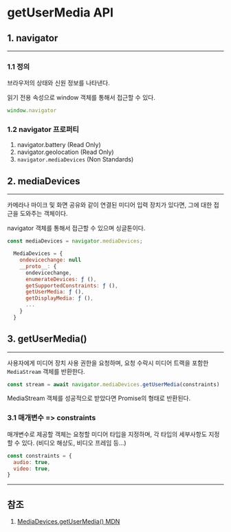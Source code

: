 # getUserMedia API

## 1. navigator
---

### **1.1 정의**

브라우저의 상태와 신원 정보를 나타낸다.

읽기 전용 속성으로 window 객체를 통해서 접근할 수 있다.

```javascript
window.navigator
```

### **1.2 navigator 프로퍼티**

1. navigator.battery (Read Only)
2. navigator.geolocation (Read Only)
3. `navigator.mediaDevices` (Non Standards)

## 2. mediaDevices
---

카메라나 마이크 및 화면 공유와 같이 연결된 미디어 입력 장치가 있다면, 그에 대한 접근을 도와주는 객체이다.

navigator 객체를 통해서 접근할 수 있으며 싱글톤이다.

```javascript
const mediaDevices = navigator.mediaDevices;
```

```javascript
  MediaDevices = {
    ondevicechange: null
    __proto__: {
      ondevicechange,
      enumerateDevices: ƒ (),
      getSupportedConstraints: ƒ (),
      getUserMedia: ƒ (),
      getDisplayMedia: ƒ (),
      ...
    }
  }
```

## 3. getUserMedia()
---

사용자에게 미디어 장치 사용 권한을 요청하며, 요청 수락시 미디어 트랙을 포함한 `MediaStream` 객체를 반환한다.

```javascript
const stream = await navigator.mediaDevices.getUserMedia(constraints)
```

MediaStream 객체를 성공적으로 받았다면 Promise의 형태로 반환된다.

### **3.1 매개변수 => constraints**

매개변수로 제공할 객체는 요청할 미디어 타입을 지정하며, 각 타입의 세부사항도 지정할 수 있다. (비디오 해상도, 비디오 프레임 등...)

```javascript
const constraints = {
  audio: true, 
  video: true,
}
```

---

## 참조
1. [MediaDevices.getUserMedia() MDN](https://developer.mozilla.org/ko/docs/Web/API/MediaDevices/getUserMedia)